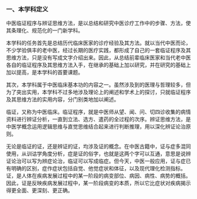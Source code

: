### 一、本学科定义

中医临证程序与辨证思维方法，是以总结和研究中医诊疗工作中的步骤、方法，使其条理化、规范化的一门新学科。

本学科的任务首先是总结历代临床医家的诊疗经验及其方法。就以当代中医而论，不少学验俱丰的老中医，经过长期的医疗实践，都形成了自己的一套临证程序及其思维方法，只是没有写成文字介绍出来。因此，从总结前辈临床医家和当代老中医各自的临证程序及其思维方法入手，在继承的基础上加以研究，并在研究的基础上加以提高，是本学科的首要课题。

其次，本学科属于中医临床基本功的内容之一。虽然涉及到的医理与哲理较多，但为了突出实用，本学科不过多地涉及理论上的阐述和学术上的探讨，只就临证程序及其思维方法的实用内容，分门别类地加以阐述。

临证，又称为中医临床。临证程序，就是中医师从望、闻、问、切四诊收集的病情资料进行辨证分析，一直到立法、选方、遣药的全过程的次序。辨证思维方法，是中医学概念运用逻辑思维与直觉思维结合起来进行判断推理，用以深化辨证论治原则。

无论是临证的证，还是辨证的证，均涉及证的概念。在中医古籍中，证与症多混同使用，从训诂学角度分析，症是证的俗字，也就是这两个字可以互通，意思是说辨证论治可以写为辨症论治，临证可以写成临症。但今天，中医一般应用，证与症已有明确的区别，症作症状包括自觉、他觉症状和体征，以及现代理化检测指标。证，是人体在疾病发展过程中的某一阶段的病变部位、病因、病性、病势的概括。因此，证是反映疾病发展过程中，某一阶段病变的本质，所以它比症状对疾病揭示得更全面、更深刻、更正确。
